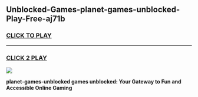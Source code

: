 
## Unblocked-Games-planet-games-unblocked-Play-Free-aj71b
<h3>
<a href="https://premium76.site?title=planet-games-unblocked&ref=23A">CLICK TO PLAY</a></h3>
<hr>

<h3>
<a href="https://premium76.site?title=planet-games-unblocked&ref=23A">CLICK 2 PLAY</a>
  
</h3>

<a href="https://premium76.site?title=planet-games-unblocked&ref=23A"><img src="https://clearcache.store/games.png"></a>


**planet-games-unblocked games unblocked: Your Gateway to Fun and Accessible Online Gaming**
